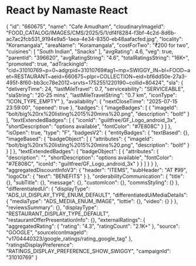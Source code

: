 # React by Namaste React


{
    "id": "660675",
    "name": "Cafe Amudham",
    "cloudinaryImageId": "FOOD_CATALOG/IMAGES/CMS/2025/5/1/df4f8284-f3bf-4c2d-8d6b-ac7ac2fcb531_9194e9a5-1aea-4e34-8350-eb48aafacfed.jpg",
    "locality": "Koramangala",
    "areaName": "Koramangala",
    "costForTwo": "₹200 for two",
    "cuisines": [
        "South Indian",
        "Snacks"
    ],
    "avgRating": 4.6,
    "veg": true,
    "parentId": "396620",
    "avgRatingString": "4.6",
    "totalRatingsString": "16K+",
    "promoted": true,
    "adTrackingId": "cid=31010769~p=0~adgrpid=31010769#ag1~mp=SWIGGY_IN~bl=FOOD~aet=RESTAURANT~aeid=660675~plpr=COLLECTION~eid=bf6dd50e-27a3-495f-8f60-bb3cc78e2012~srvts=1752551220190~collid=80424",
    "sla": {
        "deliveryTime": 24,
        "lastMileTravel": 0.7,
        "serviceability": "SERVICEABLE",
        "slaString": "20-25 mins",
        "lastMileTravelString": "0.7 km",
        "iconType": "ICON_TYPE_EMPTY"
    },
    "availability": {
        "nextCloseTime": "2025-07-15 23:59:00",
        "opened": true
    },
    "badges": {
        "imageBadges": [
            {
                "imageId": "bolt/big%20rx%20listing%2015%20mins%20.png",
                "description": "bolt!"
            }
        ],
        "textExtendedBadges": [
            {
                "iconId": "guiltfree/GF_Logo_android_3x",
                "shortDescription": "options available",
                "fontColor": "#7E808C"
            }
        ]
    },
    "isOpen": true,
    "type": "F",
    "badgesV2": {
        "entityBadges": {
            "textBased": {},
            "imageBased": {
                "badgeObject": [
                    {
                        "attributes": {
                            "imageId": "bolt/big%20rx%20listing%2015%20mins%20.png",
                            "description": "bolt!"
                        }
                    }
                ]
            },
            "textExtendedBadges": {
                "badgeObject": [
                    {
                        "attributes": {
                            "description": "",
                            "shortDescription": "options available",
                            "fontColor": "#7E808C",
                            "iconId": "guiltfree/GF_Logo_android_3x"
                        }
                    }
                ]
            }
        }
    },
    "aggregatedDiscountInfoV3": {
        "header": "ITEMS",
        "subHeader": "AT ₹99",
        "logoCtx": {
            "text": "BENEFITS"
        }
    },
    "orderabilityCommunication": {
        "title": {},
        "subTitle": {},
        "message": {},
        "customIcon": {},
        "commsStyling": {}
    },
    "differentiatedUi": {
        "displayType": "ADS_UI_DISPLAY_TYPE_ENUM_DEFAULT",
        "differentiatedUiMediaDetails": {
            "mediaType": "ADS_MEDIA_ENUM_IMAGE",
            "lottie": {},
            "video": {}
        }
    },
    "reviewsSummary": {},
    "displayType": "RESTAURANT_DISPLAY_TYPE_DEFAULT",
    "restaurantOfferPresentationInfo": {},
    "externalRatings": {
        "aggregatedRating": {
            "rating": "4.3",
            "ratingCount": "2.1K+"
        },
        "source": "GOOGLE",
        "sourceIconImageId": "v1704440323/google_ratings/rating_google_tag"
    },
    "ratingsDisplayPreference": "RATINGS_DISPLAY_PREFERENCE_SHOW_SWIGGY",
    "campaignId": "31010769"
}